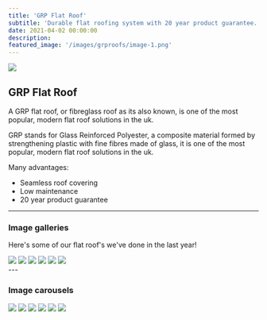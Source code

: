 ```yaml
---
title: 'GRP Flat Roof'
subtitle: 'Durable flat roofing system with 20 year product guarantee. '
date: 2021-04-02 00:00:00
description:  
featured_image: '/images/grproofs/image-1.png'
---
```


![](/images/grproofs/image-1.png)

## GRP Flat Roof

A GRP flat roof, or fibreglass roof as its also known, is one of the most popular, modern flat roof solutions in the uk. 

GRP stands for Glass Reinforced Polyester, a composite material formed by strengthening plastic with fine fibres made of glass, it is one of the most popular, modern flat roof solutions in the uk. 


Many advantages:

* Seamless roof covering
* Low maintenance 
* 20 year product guarantee

---

### Image galleries

Here's some of our flat roof's we've done in the last year!

<div class="gallery" data-columns="3">
	<img src="/images/grproofs/image-1.png">
	<img src="/images/grproofs/image-2.png">
	<img src="/images/grproofs/image-3.png">
	<img src="/images/grproofs/image-4.png">
	<img src="/images/grproofs/image-5.png">
	<img src="/images/grproofs/image-6.png">
</div>
---

### Image carousels


<div class="gallery" data-columns="1">
	<img src="/images/grproofs/image-1.png">
	<img src="/images/grproofs/image-2.png">
	<img src="/images/grproofs/image-3.png">
	<img src="/images/grproofs/image-4.png">
	<img src="/images/grproofs/image-5.png">
	<img src="/images/grproofs/image-6.png">
</div>
